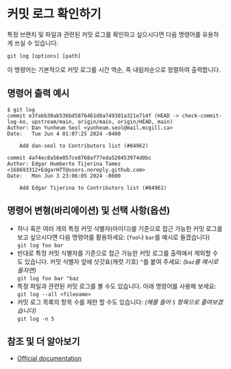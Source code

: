 # 커밋 로그 확인하기

특정 브랜치 및 파일과 관련된 커밋 로그를 확인하고 싶으시다면 다음 명령어를 유용하게 쓰실 수 있습니다:

`git log [options] [path]`

이 명령어는 기본적으로 커밋 로그를 시간 역순, 즉 내림차순으로 정렬하여 출력합니다.

## 명령어 출력 예시

```
$ git log
commit e3fabb30ab536bd5876461d8a749301a321e714f (HEAD -> check-commit-log-ko, upstream/main, origin/main, origin/HEAD, main)
Author: Dan Yunheum Seol <yunheum.seol@mail.mcgill.ca>
Date:   Tue Jun 4 01:07:25 2024 -0400

    Add dan-seol to Contributors list (#84962)

commit 4af4ec8a56e057ce8768af77eda528453974d0bc
Author: Edgar Humberto Tijerina Tamez <168693312+EdgarHTT@users.noreply.github.com>
Date:   Mon Jun 3 23:06:05 2024 -0600

    Add Edgar Tijerina to Contributors list (#84961)
```

## 명령어 변형(바리에이션) 및 선택 사항(옵션)

- 하나 혹은 여러 개의 특정 커밋 식별자(아이디)를 기준으로 접근 가능한 커밋 로그를 보고 싶으시다면 다음 명령어를 활용하세요: (`foo`나 `bar`를 예시로 들겠습니다)</i><br>
  `git log foo bar`
- 반대로 특정 커밋 식별자를 기준으로 접근 가능한 커밋 로그를 출력에서 제외할 수도 있습니다. 커밋 식별자 앞에 삿갓표(캐럿 기호) `^`를 붙여 주세요: <i>(`baz`를 예시로 들자면)</i><br>
  `git log foo bar ^baz`
- 특정 파일과 관련된 커밋 로그를 볼 수도 있습니다. 아래 명령어를 사용해 보세요: <br>
  `git log --all <filename>`
- 커밋 로그 목록의 항목 수를 제한 할 수도 있습니다: <i>(예를 들어 `5` 항목으로 줄여보겠습니다)</i><br>
  `git log -n 5`

## 참조 및 더 알아보기

- [Official documentation](https://git-scm.com/docs/git-log)
